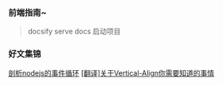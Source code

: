 ### 前端指南~

> docsify serve docs 启动项目

### 好文集锦

[剖析nodejs的事件循环](https://juejin.im/post/5af1413ef265da0b851cce80)
[[翻译]关于Vertical-Align你需要知道的事情](https://segmentfault.com/a/1190000002668492)
